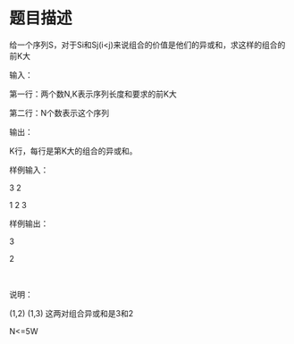 # 题目描述


<p>
给一个序列S，对于Si和Sj(i&lt;j)来说组合的价值是他们的异或和，求这样的组合的前K大
</p>
<p>
输入：
</p>
<p>
第一行：两个数N,K表示序列长度和要求的前K大
</p>
<p>
第二行：N个数表示这个序列
</p>
<p>
输出：
</p>
<p>
K行，每行是第K大的组合的异或和。
</p>
<p>
样例输入：
</p>
<p>
3 2
</p>
<p>
1 2 3
</p>
<p>
样例输出：
</p>
<p>
3
</p>
<p>
2
</p>
<p>
<br/>
</p>
<p>
说明：
</p>
<p>
(1,2) (1,3) 这两对组合异或和是3和2
</p>
<p>
N&lt;=5W
</p>
